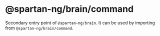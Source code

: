 # @spartan-ng/brain/command

Secondary entry point of `@spartan-ng/brain`. It can be used by importing from `@spartan-ng/brain/command`.
